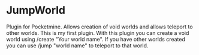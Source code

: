 # JumpWorld
Plugin for Pocketmine. Allows creation of void worlds and allows teleport to other worlds.
This is my first plugin. With this plugin you can create a void world using /create "Your world name". If you have other worlds created
you can use /jump "world name" to teleport to that world.
